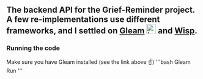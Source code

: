 The backend API for the Grief-Reminder project. A few re-implementations use different frameworks, and I settled on **[Gleam](https://gleam.run/)**
<img src="https://gleam.run/images/lucy/lucy.svg" alt="lucy" width="25"/> and **[Wisp](https://gleam-wisp.github.io/wisp/)**.
---
### Running the code
Make sure you have Gleam installed (see the link above ☝️)
'''bash
Gleam Run
'''